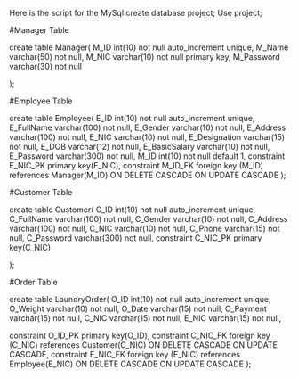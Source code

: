 Here is the script for the MySql 
create database project; 
Use project;


#Manager Table

create table Manager(
M_ID int(10) not null auto_increment unique,
M_Name varchar(50) not null,
M_NIC varchar(10) not null primary key,
M_Password varchar(30) not null

);


#Employee Table

create table Employee(
E_ID int(10) not null auto_increment unique,
E_FullName varchar(100) not null,
E_Gender varchar(10) not null,
E_Address varchar(100) not null,
E_NIC varchar(10) not null,
E_Designation varchar(15) not null,
E_DOB varchar(12) not null,
E_BasicSalary varchar(10) not null,
E_Password varchar(300) not null,
M_ID int(10) not null default 1,
constraint E_NIC_PK primary key(E_NIC),
constraint M_ID_FK foreign key (M_ID) references Manager(M_ID) ON DELETE CASCADE ON UPDATE CASCADE
);

#Customer Table
 
create table Customer(
C_ID int(10) not null auto_increment unique,
C_FullName varchar(100) not null,
C_Gender varchar(10) not null,
C_Address varchar(100) not null,
C_NIC varchar(10) not null,
C_Phone varchar(15) not null,
C_Password varchar(300) not null,
constraint C_NIC_PK primary key(C_NIC)

);

#Order Table

create table LaundryOrder(
O_ID int(10) not null auto_increment unique,
O_Weight varchar(10) not null,
O_Date varchar(15) not null,
O_Payment varchar(15) not null,
C_NIC varchar(15) not null,
E_NIC varchar(15) not null,

constraint O_ID_PK primary key(O_ID),
constraint C_NIC_FK foreign key (C_NIC) references Customer(C_NIC) ON DELETE CASCADE ON UPDATE CASCADE,
constraint E_NIC_FK foreign key (E_NIC) references Employee(E_NIC) ON DELETE CASCADE ON UPDATE CASCADE
);
